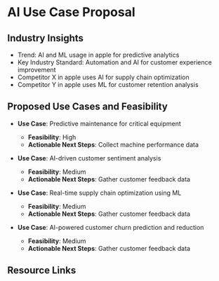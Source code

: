 # AI Use Case Proposal

## Industry Insights
- Trend: AI and ML usage in apple for predictive analytics
- Key Industry Standard: Automation and AI for customer experience improvement
- Competitor X in apple uses AI for supply chain optimization
- Competitor Y in apple uses ML for customer retention analysis

## Proposed Use Cases and Feasibility
- **Use Case**: Predictive maintenance for critical equipment
  - **Feasibility**: High
  - **Actionable Next Steps**: Collect machine performance data

- **Use Case**: AI-driven customer sentiment analysis
  - **Feasibility**: Medium
  - **Actionable Next Steps**: Gather customer feedback data

- **Use Case**: Real-time supply chain optimization using ML
  - **Feasibility**: Medium
  - **Actionable Next Steps**: Gather customer feedback data

- **Use Case**: AI-powered customer churn prediction and reduction
  - **Feasibility**: Medium
  - **Actionable Next Steps**: Gather customer feedback data


## Resource Links
